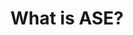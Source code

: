 ---
title: "What is ASE?"
teaching: 10
exercises: 0
questions:
- "How can ASE help me in my research?"
objectives:
- "List the key features of ASE"
- "Identify and describe the core ASE classes"
- "Understand how ASE fits within the larger atomistic modelling software ecosystem"
keypoints:
- "ASE is a Python library for atomistic modelling"
- "The `Atoms` class is used to represent molecules and materials"
- "The `Calculator` class calculates basic properties of an `Atoms` object"
- "ASE plays nicely with a variety of atomistic modelling tools"
---